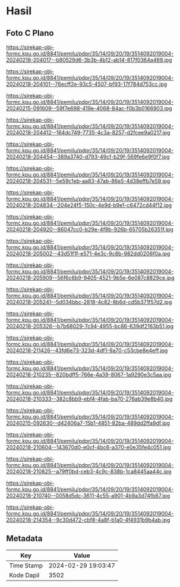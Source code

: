 # Hasil

## Foto C Plano

https://sirekap-obj-formc.kpu.go.id/8841/pemilu/pdpr/35/14/09/20/19/3514092019004-20240218-204017--b80529d6-3b3b-4b12-ab14-817f0364a469.jpg

https://sirekap-obj-formc.kpu.go.id/8841/pemilu/pdpr/35/14/09/20/19/3514092019004-20240218-204101--76ecff2e-93c5-4507-bf93-17f784d753cc.jpg

https://sirekap-obj-formc.kpu.go.id/8841/pemilu/pdpr/35/14/09/20/19/3514092019004-20240215-091609--59f7e698-419e-4068-84ac-f0b3b0166903.jpg

https://sirekap-obj-formc.kpu.go.id/8841/pemilu/pdpr/35/14/09/20/19/3514092019004-20240218-204412--164dc749-7735-4c3a-8257-d2fcee9a0217.jpg

https://sirekap-obj-formc.kpu.go.id/8841/pemilu/pdpr/35/14/09/20/19/3514092019004-20240218-204454--389a3740-d793-49cf-b29f-569fe6e9f0f7.jpg

https://sirekap-obj-formc.kpu.go.id/8841/pemilu/pdpr/35/14/09/20/19/3514092019004-20240218-204531--5e59c1eb-aa83-47ab-86e5-4d38effb7e59.jpg

https://sirekap-obj-formc.kpu.go.id/8841/pemilu/pdpr/35/14/09/20/19/3514092019004-20240218-204834--204e24f5-150c-4e9d-b9e1-c6472cd44f12.jpg

https://sirekap-obj-formc.kpu.go.id/8841/pemilu/pdpr/35/14/09/20/19/3514092019004-20240218-204920--86047cc0-b29e-4f9b-926b-65705b26351f.jpg

https://sirekap-obj-formc.kpu.go.id/8841/pemilu/pdpr/35/14/09/20/19/3514092019004-20240218-205002--43d51f1f-e571-4e3c-9c8b-982dd0206f0a.jpg

https://sirekap-obj-formc.kpu.go.id/8841/pemilu/pdpr/35/14/09/20/19/3514092019004-20240218-205909--56f6c6b9-9405-4521-9b5e-6e087c8829ce.jpg

https://sirekap-obj-formc.kpu.go.id/8841/pemilu/pdpr/35/14/09/20/19/3514092019004-20240218-205241--5d034bbc-2818-4c82-8b6d-cd5b371f57d2.jpg

https://sirekap-obj-formc.kpu.go.id/8841/pemilu/pdpr/35/14/09/20/19/3514092019004-20240218-205326--b7b68029-7c94-4955-bc86-639df2163b51.jpg

https://sirekap-obj-formc.kpu.go.id/8841/pemilu/pdpr/35/14/09/20/19/3514092019004-20240218-211426--43fd6e73-323d-4df1-9a70-c53cbe8e4eff.jpg

https://sirekap-obj-formc.kpu.go.id/8841/pemilu/pdpr/35/14/09/20/19/3514092019004-20240218-210235--820bdff5-766e-4a39-8067-1a9290e3c5aa.jpg

https://sirekap-obj-formc.kpu.go.id/8841/pemilu/pdpr/35/14/09/20/19/3514092019004-20240218-210333--382c8bb9-ebf4-4fab-ba70-276ab39e8b40.jpg

https://sirekap-obj-formc.kpu.go.id/8841/pemilu/pdpr/35/14/09/20/19/3514092019004-20240215-092630--d42406a7-15b1-4851-82ba-489dd2ffa9df.jpg

https://sirekap-obj-formc.kpu.go.id/8841/pemilu/pdpr/35/14/09/20/19/3514092019004-20240218-210604--143670d0-e0cf-4bc6-a370-e0e35fe4c051.jpg

https://sirekap-obj-formc.kpu.go.id/8841/pemilu/pdpr/35/14/09/20/19/3514092019004-20240218-210825--a79ff0bd-ceb3-4c9c-838b-1ca8445aa44c.jpg

https://sirekap-obj-formc.kpu.go.id/8841/pemilu/pdpr/35/14/09/20/19/3514092019004-20240218-210740--0058d5dc-3611-4c55-a901-4b9a3d74fb67.jpg

https://sirekap-obj-formc.kpu.go.id/8841/pemilu/pdpr/35/14/09/20/19/3514092019004-20240218-214354--9c30d472-cbf8-4a8f-b1a0-4f4931b9b4ab.jpg


## Metadata

| Key        | Value               |
| ---------- | ------------------- |
| Time Stamp | 2024-02-29 19:03:47 |
| Kode Dapil | 3502                |



